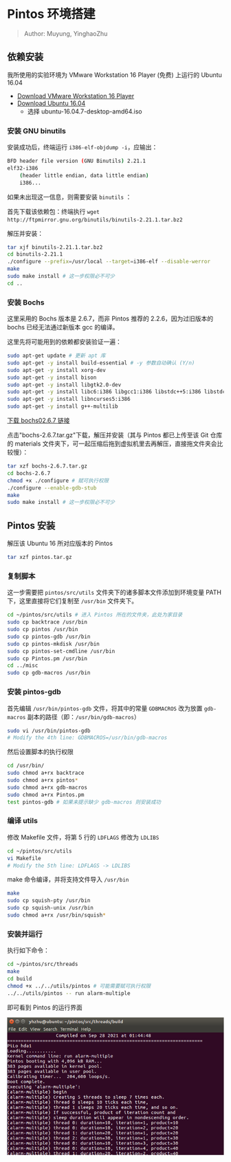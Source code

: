 # Pintos 环境搭建

> Author: Muyung, YinghaoZhu

## 依赖安装

我所使用的实验环境为 VMware Workstation 16 Player (免费) 上运行的 Ubuntu 16.04

- [Download VMware Workstation 16 Player](https://www.vmware.com/cn/products/workstation-player/workstation-player-evaluation.html)
- [Download Ubuntu 16.04](http://releases.ubuntu.com/xenial/)
  - 选择 ubuntu-16.04.7-desktop-amd64.iso

### 安装 GNU binutils

安装成功后，终端运行 `i386-elf-objdump -i`，应输出：

```sh
BFD header file version (GNU Binutils) 2.21.1
elf32-i386
    (header little endian, data little endian)
    i386...
```

如果未出现这一信息，则需要安装 `binutils` ：

首先下载该依赖包：终端执行 `wget http://ftpmirror.gnu.org/binutils/binutils-2.21.1.tar.bz2`

解压并安装：

```sh
tar xjf binutils-2.21.1.tar.bz2
cd binutils-2.21.1
./configure --prefix=/usr/local --target=i386-elf --disable-werror
make
sudo make install # 这一步权限必不可少
cd ..
```

### 安装 Bochs

这里采用的 Bochs 版本是 2.6.7，而非 Pintos 推荐的 2.2.6，因为过旧版本的 bochs 已经无法通过新版本 gcc 的编译。

这里先将可能用到的依赖都安装验证一遍：

```sh
sudo apt-get update # 更新 apt 库
sudo apt-get -y install build-essential # -y 参数自动确认 (Y/n)
sudo apt-get -y install xorg-dev
sudo apt-get -y install bison
sudo apt-get -y install libgtk2.0-dev
sudo apt-get -y install libc6:i386 libgcc1:i386 libstdc++5:i386 libstdc++6:i386
sudo apt-get -y install libncurses5:i386
sudo apt-get -y install g++-multilib
```

[下载 bochs02.6.7 链接](https://sourceforge.net/projects/bochs/files/bochs/2.6.7/)

点击"bochs-2.6.7.tar.gz"下载，解压并安装（其与 Pintos 都已上传至该 Git 仓库的 materials 文件夹下，可一起压缩后拖到虚拟机里去再解压，直接拖文件夹会比较慢）：

```sh
tar xzf bochs-2.6.7.tar.gz
cd bochs-2.6.7
chmod +x ./configure # 赋可执行权限
./configure --enable-gdb-stub
make
sudo make install # 这一步权限必不可少
```

## Pintos 安装

解压该 Ubuntu 16 所对应版本的 Pintos

```sh
tar xzf pintos.tar.gz
```

### 复制脚本

这一步需要把 `pintos/src/utils` 文件夹下的诸多脚本文件添加到环境变量 PATH 下，这里直接将它们复制至 `/usr/bin` 文件夹下。

```sh
cd ~/pintos/src/utils # 进入 Pintos 所在的文件夹，此处为家目录
sudo cp backtrace /usr/bin
sudo cp pintos /usr/bin
sudo cp pintos-gdb /usr/bin
sudo cp pintos-mkdisk /usr/bin
sudo cp pintos-set-cmdline /usr/bin
sudo cp Pintos.pm /usr/bin
cd ../misc
sudo cp gdb-macros /usr/bin
```

### 安装 pintos-gdb

首先编辑 `/usr/bin/pintos-gdb` 文件，将其中的常量 `GDBMACROS` 改为放置 `gdb-macros` 副本的路径（即：`/usr/bin/gdb-macros`）

```sh
sudo vi /usr/bin/pintos-gdb
# Modify the 4th line: GDBMACROS=/usr/bin/gdb-macros
```

然后设置脚本的执行权限

```sh
cd /usr/bin/
sudo chmod a+rx backtrace
sudo chmod a+rx pintos*
sudo chmod a+rx gdb-macros
sudo chmod a+rx Pintos.pm
test pintos-gdb # 如果未提示缺少 gdb-macros 则安装成功
```

### 编译 utils

修改 Makefile 文件，将第 5 行的 `LDFLAGS` 修改为 `LDLIBS`

```sh
cd ~/pintos/src/utils
vi Makefile
# Modify the 5th line: LDFLAGS -> LDLIBS
```

make 命令编译，并将支持文件导入 `/usr/bin`

```sh
make
sudo cp squish-pty /usr/bin
sudo cp squish-unix /usr/bin
sudo chmod a+rx /usr/bin/squish*
```

### 安装并运行

执行如下命令：

```sh
cd ~/pintos/src/threads
make
cd build
chmod +x ../../utils/pintos # 可能需要赋可执行权限
../../utils/pintos -- run alarm-multiple
```

即可看到 Pintos 的运行界面

![Pintos 运行界面](img/pintos-run.png)
